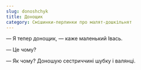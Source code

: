 ```yaml
---
slug: donoshchyk
title: Донощик
category: Смішинки-перлинки про малят-дошкільнят
---
```

— Я тепер донощик, — каже маленький Івась.

— Це чому?

— Як чому? Доношую сестриччині шубку і валянці.
